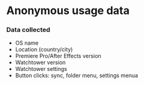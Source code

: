 # Anonymous usage data

### Data collected

* OS name
* Location \(country/city\)
* Premiere Pro/After Effects version
* Watchtower version
* Watchtower settings
* Button clicks: sync, folder menu, settings menua

